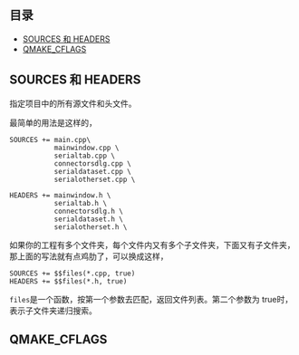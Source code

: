 ## 目录

- [SOURCES 和 HEADERS](#SOURCES-和-HEADERS)
- [QMAKE_CFLAGS](#QMAKE_CFLAGS)

## SOURCES 和 HEADERS

指定项目中的所有源文件和头文件。

最简单的用法是这样的，

```
SOURCES += main.cpp\
           mainwindow.cpp \
    	   serialtab.cpp \
           connectorsdlg.cpp \
           serialdataset.cpp \
           serialotherset.cpp \

HEADERS += mainwindow.h \
    	   serialtab.h \
    	   connectorsdlg.h \
    	   serialdataset.h \
    	   serialotherset.h \
```

如果你的工程有多个文件夹，每个文件内又有多个子文件夹，下面又有子文件夹，那上面的写法就有点鸡肋了，可以换成这样，

```
SOURCES += $$files(*.cpp, true)
HEADERS += $$files(*.h, true)
```

`files`是一个函数，按第一个参数去匹配，返回文件列表。第二个参数为 true时，表示子文件夹递归搜索。

## QMAKE_CFLAGS



